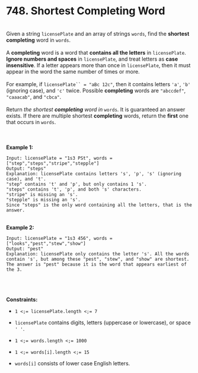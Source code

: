 # 748. Shortest Completing Word

<br />Given a string `licensePlate` and an array of strings `words`, find the **shortest completing** word in `words`.<br />
<br />A **completing** word is a word that **contains all the letters** in `licensePlate`. **Ignore numbers and spaces** in `licensePlate`, and treat letters as **case insensitive**. If a letter appears more than once in `licensePlate`, then it must appear in the word the same number of times or more.<br />
<br />For example, if `licensePlate`` = "aBc 12c"`, then it contains letters `'a'`, `'b'` (ignoring case), and `'c'` twice. Possible **completing** words are `"abccdef"`, `"caaacab"`, and `"cbca"`.<br />
<br />Return <em>the shortest **completing** word in </em>`words`<em>.</em> It is guaranteed an answer exists. If there are multiple shortest **completing** words, return the **first** one that occurs in `words`.<br />
<br /> <br />
<br />**Example 1:**<br />
```
Input: licensePlate = "1s3 PSt", words = ["step","steps","stripe","stepple"]
Output: "steps"
Explanation: licensePlate contains letters 's', 'p', 's' (ignoring case), and 't'.
"step" contains 't' and 'p', but only contains 1 's'.
"steps" contains 't', 'p', and both 's' characters.
"stripe" is missing an 's'.
"stepple" is missing an 's'.
Since "steps" is the only word containing all the letters, that is the answer.
```
<br />**Example 2:**<br />
```
Input: licensePlate = "1s3 456", words = ["looks","pest","stew","show"]
Output: "pest"
Explanation: licensePlate only contains the letter 's'. All the words contain 's', but among these "pest", "stew", and "show" are shortest. The answer is "pest" because it is the word that appears earliest of the 3.
```
<br /> <br />
<br />**Constraints:**<br />

* `1 <;= licensePlate.length <;= 7`

* `licensePlate` contains digits, letters (uppercase or lowercase), or space `' '`.

* `1 <;= words.length <;= 1000`

* `1 <;= words[i].length <;= 15`

* `words[i]` consists of lower case English letters.